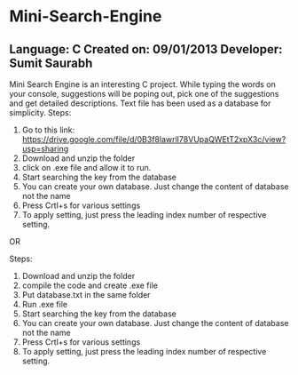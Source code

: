 Mini-Search-Engine
==================
Language: C
Created on: 09/01/2013
Developer: Sumit Saurabh
--------------------------

Mini Search Engine is an interesting C project. 
While typing the words on your console, 
suggestions will be poping out, 
pick one of the suggestions and get detailed descriptions.
Text file has been used as a database for simplicity.
Steps:
1. Go to this link: https://drive.google.com/file/d/0B3f8lawrlI78VUpaQWEtT2xpX3c/view?usp=sharing
2. Download and unzip the folder
3. click on .exe file and allow it to run.
4. Start searching the key from the database
5. You can create your own database. Just change the content of database not the name
6. Press Crtl+s for various settings
7. To apply setting, just press the leading index number of respective setting.

OR

Steps:
1. Download and unzip the folder
2. compile the code and create .exe file
3. Put database.txt in the same folder
4. Run .exe file
5. Start searching the key from the database
6. You can create your own database. Just change the content of database not the name
7. Press Crtl+s for various settings
8. To apply setting, just press the leading index number of respective setting.
